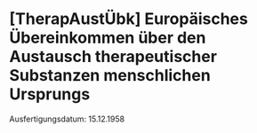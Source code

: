 # [TherapAustÜbk] Europäisches Übereinkommen über den Austausch therapeutischer Substanzen menschlichen Ursprungs

Ausfertigungsdatum: 15.12.1958

 